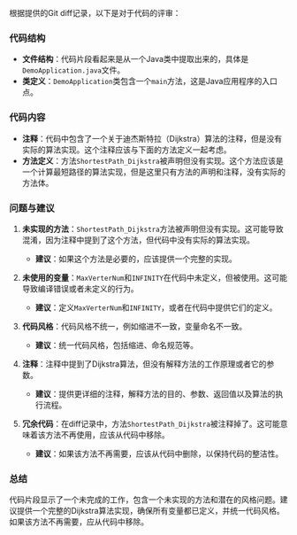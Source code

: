根据提供的Git diff记录，以下是对于代码的评审：

### 代码结构
- **文件结构**：代码片段看起来是从一个Java类中提取出来的，具体是`DemoApplication.java`文件。
- **类定义**：`DemoApplication`类包含一个`main`方法，这是Java应用程序的入口点。

### 代码内容
- **注释**：代码中包含了一个关于迪杰斯特拉（Dijkstra）算法的注释，但是没有实际的算法实现。这个注释应该与下面的方法定义一起考虑。
- **方法定义**：方法`ShortestPath_Dijkstra`被声明但没有实现。这个方法应该是一个计算最短路径的算法实现，但是这里只有方法的声明和注释，没有实际的方法体。

### 问题与建议
1. **未实现的方法**：`ShortestPath_Dijkstra`方法被声明但没有实现。这可能导致混淆，因为注释中提到了这个方法，但代码中没有实际的算法实现。
   - **建议**：如果这个方法是必要的，应该提供一个完整的实现。

2. **未使用的变量**：`MaxVerterNum`和`INFINITY`在代码中未定义，但被使用。这可能导致编译错误或者未定义的行为。
   - **建议**：定义`MaxVerterNum`和`INFINITY`，或者在代码中提供它们的定义。

3. **代码风格**：代码风格不统一，例如缩进不一致，变量命名不一致。
   - **建议**：统一代码风格，包括缩进、命名规范等。

4. **注释**：注释中提到了Dijkstra算法，但没有解释方法的工作原理或者它的参数。
   - **建议**：提供更详细的注释，解释方法的目的、参数、返回值以及算法的执行流程。

5. **冗余代码**：在diff记录中，方法`ShortestPath_Dijkstra`被注释掉了。这可能意味着该方法不再使用，应该从代码中移除。
   - **建议**：如果该方法不再需要，应该从代码中删除，以保持代码的整洁性。

### 总结
代码片段显示了一个未完成的工作，包含一个未实现的方法和潜在的风格问题。建议提供一个完整的Dijkstra算法实现，确保所有变量都已定义，并统一代码风格。如果该方法不再需要，应从代码中移除。
